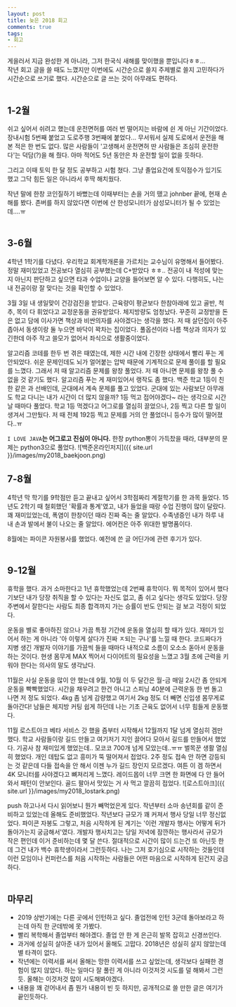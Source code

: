 ```yaml
---
layout: post
title: 늦은 2018 회고
comments: true
tags:
- 회고
---
```


게을러서 지금 완성한 게 아니라, 그저 한국식 새해를 맞이했을 뿐입니다ㅎㅎ...    
작년 회고 글을 쓸 때도 느꼈지만 이번에도 시간순으로 쓸지 주제별로 쓸지 고민하다가 시간순으로 쓰기로 했다. 시간순으로 글 쓰는 것이 아무래도 편하다.      
<br>

## **1-2월**    
쉬고 싶어서 쉬려고 했는데 운전면허를 여러 번 떨어지는 바람에 쉰 게 아닌 기간이었다. 장내시험 5번째 붙었고 도로주행 3번째에 붙었다... 무서워서 실제 도로에서 운전을 해 본 적은 한 번도 없다. 많은 사람들이 '고생해서 운전면허 딴 사람들은 조심히 운전한다'는 덕담(?)을 해 줬다. 아마 적어도 5년 동안은 차 운전할 일이 없을 듯하다.    

그리고 이때 토익 한 달 정도 공부하고 시험 쳤다. 그냥 졸업요건에 토익점수가 있기도 했고 그닥 힘든 일은 아니라서 후딱 해치웠다.   

작년 말에 한창 코인질하기 바뻤는데 이때부터는 손을 거의 뗐고 johnber 끝에, 현재 손해를 봤다. 존버를 하지 않았다면 이번에 산 한성모니터가 삼성모니터가 될 수 있었는데....ㅠ      
<br>

## **3-6월**    
4학년 1학기를 다녔다. 우리학교 회계학개론을 가르치는 교수님이 유명해서 들어봤다. 정말 재미있었고 전공보다 열심히 공부했는데 C+받았다 ㅎㅎ.. 전공이 내 적성에 맞는지 아닌지 판단하고 싶으면 타과 수업이나 교양을 들어보면 알 수 있다. 다행히도, 나는 내 전공이랑 잘 맞다는 것을 확인할 수 있었다.    

3월 3일 내 생일맞이 건강검진을 받았다. 근육량이 평균보다 한참아래에 있고 골반, 척추, 목이 다 휘었다고 교정운동을 권유받았다. 체지방량도 엄청났다. 꾸준히 교정받을 돈은 없고 담에 이사가면 책상과 비싼의자를 사야겠다는 생각을 했다. 저 때 살던집이 아주 좁아서 동생이랑 둘 누으면 바닥이 꽉차는 집이었다. 풀옵션이라 나름 책상과 의자가 있긴한데 아주 작고 쓸모가 없어서 좌식으로 생활중이었다.   

알고리즘 코테를 한두 번 겪은 때였는데, 제한 시간 내에 긴장한 상태에서 빨리 푸는 게 안되었다. 쉬운 문제인데도 뇌가 얼어붙는 압박 때문에 기계적으로 문제 풀이를 할 필요를 느꼈다. 그래서 저 때 알고리즘 문제를 왕창 풀었다. 저 때 아니면 문제를 왕창 풀 수 없을 것 같기도 했다. 알고리즘 푸는 게 재미있어서 랭작도 좀 했다. 백준 학교 1등이 친한 같은 과 선배인데, 군대에서 계속 문제를 풀고 있었다. 군대에 있는 사람보단 아무래도 학교 다니는 내가 시간이 더 많지 않을까? 1등 먹고 접어야겠다~ 라는 생각으로 시간 날 때마다 풀었다. 학교 1등 먹겠다고 어그로를 열심히 끌었으나, 2등 찍고 다른 할 일이 생겨서 그만뒀다. 저 때 전체 192등 찍고 문제를 거의 안 풀었더니 등수가 많이 떨어졌다..ㅠ     

`I LOVE JAVA`**는 어그로고 진심이 아니다.** 한창 python뽕이 가득찼을 때라, 대부분의 문제는 python3으로 풀었다. 
![백준온라인저지]({{ site.url }}/images/my2018_baekjoon.png)
<br>

## **7-8월**    
4학년 막 학기를 9학점만 듣고 끝내고 싶어서 3학점짜리 계절학기를 한 과목 들었다. 15년도 2학기 때 철회했던 '확률과 통계'였고, 내가 들었을 때랑 수업 진행이 많이 달랐다. 꽤 재미있었는데, 폭염이 한창이던 때라 진짜 죽는 줄 알았다. 수족냉증인 내가 하루 내내 손과 발에서 불이 나오는 줄 알았다. 에어컨은 아주 위대한 발명품이다. 

8월에는 파이콘 자원봉사를 했었다. 예전에 쓴 글 어딘가에 관련 후기가 있다.    
<br>

## **9-12월**   
휴학을 했다. 과거 소마한다고 1년 휴학했었는데 2번째 휴학이다. 뭐 목적이 있어서 했다기보단 내가 당장 취직을 할 수 있다는 자신도 없고, 좀 쉬고 싶다는 생각도 있었다. 당장 주변에서 잘한다는 사람도 최종 합격까지 가는 승률이 반도 안되는 걸 보고 걱정이 되었다.     

운동을 별로 좋아하진 않으나 가끔 특정 기간에 운동을 열심히 할 때가 있다. 재미가 있어서 하는 게 아니라 '아 이렇게 살다가 진짜 ㅈ되는 구나'를 느낄 때 한다. 코드짜다가 지병 생긴 개발자 이야기를 가끔씩 들을 때마다 내적으로 소름이 오소소 돋아서 운동을 하는 것이다. 현생 몸무게 MAX 찍어서 다이어트의 필요성을 느꼈고 3월 초에 근력을 키워야 한다는 의사의 말도 생각났다.    

11월은 사실 운동을 많이 안 했는데 9월, 10월 이 두 달간은 월-금 매일 2시간 좀 안되게 운동을 빡빡했었다. 시간을 채우려고 한건 아니고 스피닝 40분에 근력운동 한 번 돌고 나면 저 정도 되었다. 4kg 좀 넘게 감량했고 여기서 2kg 정도 더 빼면 신입생 몸무게로 돌아간다! 남들은 체지방 커팅 쉽게 하던데 나는 기초 근육도 없어서 너무 힘들게 운동했다.

11월 로스트아크 베타 서비스 갓 했을 즘부터 시작해서 12월까지 1달 넘게 열심히 겜만 했다. 학교 사람들이랑 길드 만들고 여기저기 지인 끌어다 모아서 길드를 만들어서 했었다. 기공사 참 재미있게 했었는데.. 모코코 700개 넘게 모았는데..ㅠㅠ 벌목꾼 생활 열심히 했었다. 개인 데탑도 없고 흥미가 뚝 떨어져서 접었다. 2주 정도 접속 안 하면 강등되는 것 같은데 다들 접속을 안 해서 이젠 누가 길드 장인지 모르겠다. 여튼 이 겜 하면서 4K 모니터를 사야겠다고 뼈져리게 느꼈다. 레이드몹이 너무 크면 한 화면에 다 안 들어와서 패턴이 안보인다. 골드 팔아서 맛있는 거 사 먹고 깔끔히 접었다.
![로스트아크]({{ site.url }}/images/my2018_lostark.png)

push 하고나서 다시 읽어보니 뭔가 빼먹었은게 있다. 작년부터 소마 송년회를 같이 준비하고 있었는데 올해도 준비했었다. 작년보다 규모가 꽤 커져서 행사 당일 너무 정신없었다. 파이콘 자봉도 그렇고, 처음 시작하게 된 계기는 '이런 개발자 행사는 어떻게 뒤가 돌아가는지 궁금해서'였다. 개발자 행사치고는 당일 저녁에 잠깐하는 행사라서 규모가 작은 편인데 이거 준비하는데 몇 달 쓴다. 절대적으로 시간이 많이 드는건 또 아닌듯 한데 그건 내가 백수 휴학생이라서 그런듯하다. 나는 그저 호기심으로 시작하는 것들인데 이런 모임이나 컨퍼런스를 처음 시작하는 사람들은 어떤 마음으로 시작하게 된건지 궁금하다.      
<br>

## **마무리**
- 2019 상반기에는 다른 곳에서 인턴하고 싶다. 졸업전에 인턴 3군데 돌아보라고 하는데 아직 한 군데밖에 못 가봤다.
- 빨리 복학해서 졸업부터 해야겠다. 졸업 안 한 게 은근히 발목 잡히고 신경쓰인다.
- 과거에 성실히 살아준 내가 있어서 올해도 고맙다. 2018년은 성실히 살지 않았는데 별 타격이 없다. 
- 작년에는 이력서를 써서 올해는 망한 이력서를 쓰고 싶었는데, 생각보다 실패한 경험이 많지 않았다. 하는 일마다 잘 풀린 게 아니라 이것저것 시도를 덜 해봐서 그런 듯. 올해는 이것저것 많이 시도해봐야겠다.
- 내용을 꽤 걷어내서 좀 뭔가 내용이 빈 듯 하지만, 공개적으로 쓸 만한 글은 여기가 끝인듯하다.

